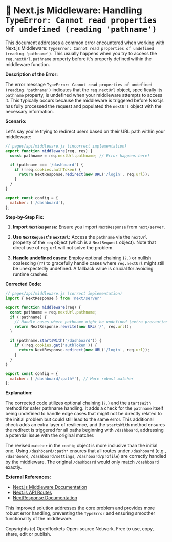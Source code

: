 # 🐞 Next.js Middleware: Handling `TypeError: Cannot read properties of undefined (reading 'pathname')`


This document addresses a common error encountered when working with Next.js Middleware: `TypeError: Cannot read properties of undefined (reading 'pathname')`.  This usually happens when you try to access the `req.nextUrl.pathname` property before it's properly defined within the middleware function.

**Description of the Error:**

The error message `TypeError: Cannot read properties of undefined (reading 'pathname')` indicates that the `req.nextUrl` object, specifically its `pathname` property, is undefined when your middleware attempts to access it.  This typically occurs because the middleware is triggered before Next.js has fully processed the request and populated the `nextUrl` object with the necessary information.

**Scenario:**

Let's say you're trying to redirect users based on their URL path within your middleware:

```javascript
// pages/api/middleware.js (incorrect implementation)
export function middleware(req, res) {
  const pathname = req.nextUrl.pathname; // Error happens here!

  if (pathname === '/dashboard') {
    if (!req.cookies.authToken) {
      return NextResponse.redirect(new URL('/login', req.url));
    }
  }
}

export const config = {
  matcher: ['/dashboard'],
};
```


**Step-by-Step Fix:**

1. **Import `NextResponse`:**  Ensure you import `NextResponse` from `next/server`.

2. **Use `NextRequest`'s `nextUrl`:** Access the `pathname` via the `nextUrl` property of the `req` object (which is a `NextRequest` object). Note that direct use of `req.url` will not solve the problem.

3. **Handle undefined cases:** Employ optional chaining (`?.`) or nullish coalescing (`??`) to gracefully handle cases where `req.nextUrl` might still be unexpectedly undefined. A fallback value is crucial for avoiding runtime crashes.

**Corrected Code:**

```javascript
// pages/api/middleware.js (correct implementation)
import { NextResponse } from 'next/server'

export function middleware(req) {
  const pathname = req.nextUrl.pathname;
  if (!pathname) {
    // Handle cases where pathname might be undefined (extra precaution)
    return NextResponse.rewrite(new URL('/', req.url));
  }

  if (pathname.startsWith('/dashboard')) {
    if (!req.cookies.get('authToken')) {
      return NextResponse.redirect(new URL('/login', req.url));
    }
  }
}

export const config = {
  matcher: ['/dashboard/:path*'], // More robust matcher
};
```

**Explanation:**

The corrected code utilizes optional chaining (`?.`) and the `startsWith` method for safer pathname handling. It adds a check for the `pathname` itself being undefined to handle edge cases that might not be directly related to the initial problem but could still lead to the same error. This additional check adds an extra layer of resilience, and the `startsWith` method ensures the redirect is triggered for all paths beginning with `/dashboard`, addressing a potential issue with the original matcher.

The revised `matcher` in the `config` object is more inclusive than the initial one. Using `/dashboard/:path*` ensures that all routes under `/dashboard` (e.g., `/dashboard`, `/dashboard/settings`, `/dashboard/profile`) are correctly handled by the middleware.  The original `/dashboard` would only match `/dashboard` exactly.


**External References:**

* [Next.js Middleware Documentation](https://nextjs.org/docs/app/building-your-application/routing/middleware)
* [Next.js API Routes](https://nextjs.org/docs/api-routes/introduction)
* [NextResponse Documentation](https://nextjs.org/docs/app/api-reference/server-api-utils/next-response)

This improved solution addresses the core problem and provides more robust error handling, preventing the `TypeError` and ensuring smoother functionality of the middleware.


Copyrights (c) OpenRockets Open-source Network. Free to use, copy, share, edit or publish.

